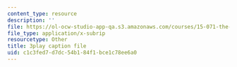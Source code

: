 ```yaml
---
content_type: resource
description: ''
file: https://ol-ocw-studio-app-qa.s3.amazonaws.com/courses/15-071-the-analytics-edge-spring-2017/c1c3fed7d7dc54b184f1bce1c78ee6a0_ril5Z4UxI3w.vtt
file_type: application/x-subrip
resourcetype: Other
title: 3play caption file
uid: c1c3fed7-d7dc-54b1-84f1-bce1c78ee6a0
---
```

